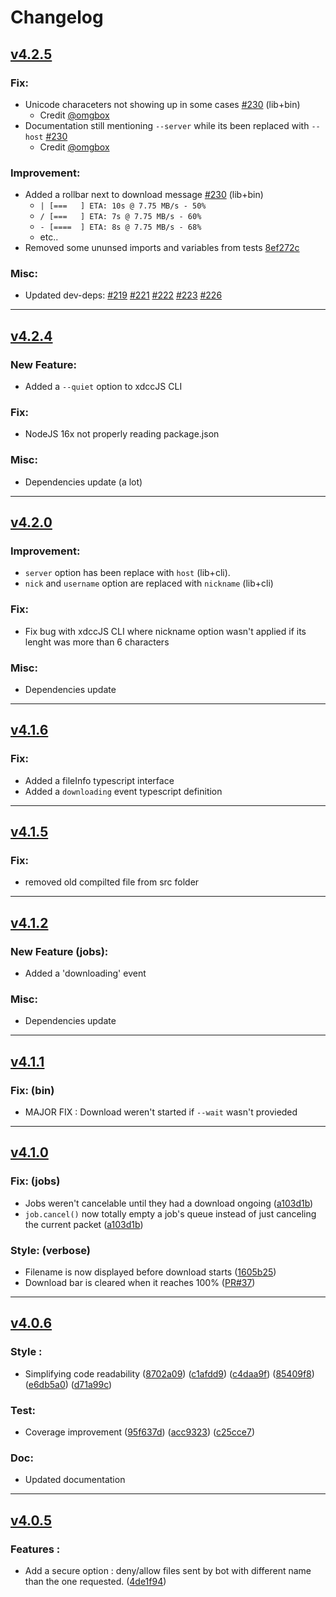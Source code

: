 # Changelog

## [v4.2.5](https://github.com/jipaix/xdccjs/tree/v4.2.5)
### Fix:
- Unicode characeters not showing up in some cases [#230](https://github.com/JiPaix/xdccJS/pull/230) (lib+bin)
  - Credit [@omgbox](https://github.com/omgbox)
- Documentation still mentioning `--server` while its been replaced with `--host` [#230](https://github.com/JiPaix/xdccJS/pull/230)
  - Credit [@omgbox](https://github.com/omgbox)
### Improvement:
- Added a rollbar next to download message [#230](https://github.com/JiPaix/xdccJS/pull/230) (lib+bin)
  - `| [===   ] ETA: 10s @ 7.75 MB/s - 50%`
  - `/ [===   ] ETA: 7s @ 7.75 MB/s - 60%`
  - `- [====  ] ETA: 8s @ 7.75 MB/s - 68%`
  - etc..
- Removed some ununsed imports and variables from tests [8ef272c](https://github.com/JiPaix/xdccJS/commit/8ef272c0fd909835e341e0af2ad4c6e71bde4972)
### Misc:
- Updated dev-deps: [#219](https://github.com/JiPaix/xdccJS/pull/219) [#221](https://github.com/JiPaix/xdccJS/pull/221) [#222](https://github.com/JiPaix/xdccJS/pull/222) [#223](https://github.com/JiPaix/xdccJS/pull/223) [#226](https://github.com/JiPaix/xdccJS/pull/226)
---
## [v4.2.4](https://github.com/jipaix/xdccjs/tree/v4.2.4)
### New Feature:
- Added a `--quiet` option to xdccJS CLI
### Fix:
- NodeJS 16x not properly reading package.json
### Misc:
- Dependencies update (a lot)
---
## [v4.2.0](https://github.com/jipaix/xdccjs/tree/v4.2.0)
### Improvement:
- `server` option has been replace with `host` (lib+cli).
- `nick` and `username` option are replaced with `nickname` (lib+cli)
### Fix:
- Fix bug with xdccJS CLI where nickname option wasn't applied if its lenght was more than 6 characters
### Misc:
- Dependencies update
---
## [v4.1.6](https://github.com/jipaix/xdccjs/tree/v4.1.6)
### Fix:
- Added a fileInfo typescript interface
- Added a `downloading` event typescript definition
---
## [v4.1.5](https://github.com/jipaix/xdccjs/tree/v4.1.5)
### Fix:
- removed old compilted file from src folder
---
## [v4.1.2](https://github.com/jipaix/xdccjs/tree/v4.1.2)
### New Feature (jobs):
- Added a 'downloading' event
### Misc:
- Dependencies update
---
## [v4.1.1](https://github.com/jipaix/xdccjs/tree/v4.1.0)
### Fix: (bin)
- MAJOR FIX : Download weren't started if `--wait` wasn't provieded
---
## [v4.1.0](https://github.com/jipaix/xdccjs/tree/v4.1.0)
### Fix: (jobs)
- Jobs weren't cancelable until they had a download ongoing ([a103d1b](https://github.com/JiPaix/xdccJS/commit/a103d1b85460eaee40bef87c23f8af014b620efb))
- `job.cancel()` now totally empty a job's queue instead of just canceling the current packet ([a103d1b](https://github.com/JiPaix/xdccJS/commit/a103d1b85460eaee40bef87c23f8af014b620efb))
### Style: (verbose)
- Filename is now displayed before download starts ([1605b25](https://github.com/JiPaix/xdccJS/commit/1605b252f48fb592ed3ad2187a584d8b75af0301))
- Download bar is cleared when it reaches 100% ([PR#37](https://github.com/JiPaix/xdccJS/pull/37))
---
## [v4.0.6](https://github.com/jipaix/xdccjs/tree/v4.0.6)
### Style :

- Simplifying code readability ([8702a09](https://github.com/JiPaix/xdccJS/commit/8702a0920814714e7a35054a2b9bbd9c6976de09)) ([c1afdd9](https://github.com/JiPaix/xdccJS/commit/c1afdd9b234e36020ab14e5960b0d3df69391ca7)) ([c4daa9f](https://github.com/JiPaix/xdccJS/commit/c4daa9f8844343e97d1d105315a220d3f97d5e9f)) ([85409f8](https://github.com/JiPaix/xdccJS/commit/85409f8e3879d1ac0965b7246a33e0ccaff54a71)) ([e6db5a0](https://github.com/JiPaix/xdccJS/commit/e6db5a04d2f14a07c55c5af3b501722d7a51fc4e)) ([d71a99c](https://github.com/JiPaix/xdccJS/commit/d71a99cc98d184b3476732c87b6ac3987459a8bb))

### Test:

- Coverage improvement ([95f637d](https://github.com/JiPaix/xdccJS/commit/95f637d2392e93faf58bc19a78f259ab5d70ae02)) ([acc9323](https://github.com/JiPaix/xdccJS/commit/acc9323be41758d6471742e88cdf244a4a72beca)) ([c25cce7](https://github.com/JiPaix/xdccJS/commit/c25cce75a1675197ab0386eca922ed8ddad2411f))

### Doc:

- Updated documentation
---
## [v4.0.5](https://github.com/jipaix/xdccjs/tree/v4.0.5)

### Features :
- Add a secure option : deny/allow files sent by bot with different name than the one requested. ([4de1f94](https://github.com/JiPaix/xdccJS/commit/4de1f946a74defad52201fa16e2195b5d3bd6f18))